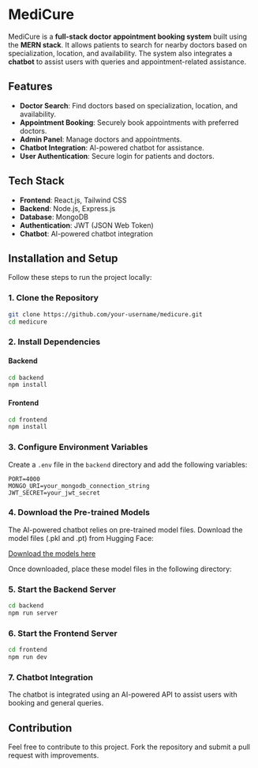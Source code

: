 # MediCure

MediCure is a **full-stack doctor appointment booking system** built using the **MERN stack**. It allows patients to search for nearby doctors based on specialization, location, and availability. The system also integrates a **chatbot** to assist users with queries and appointment-related assistance.

## Features

- **Doctor Search**: Find doctors based on specialization, location, and availability.
- **Appointment Booking**: Securely book appointments with preferred doctors.
- **Admin Panel**: Manage doctors and appointments.
- **Chatbot Integration**: AI-powered chatbot for assistance.
- **User Authentication**: Secure login for patients and doctors.

## Tech Stack

- **Frontend**: React.js, Tailwind CSS
- **Backend**: Node.js, Express.js
- **Database**: MongoDB
- **Authentication**: JWT (JSON Web Token)
- **Chatbot**: AI-powered chatbot integration

## Installation and Setup

Follow these steps to run the project locally:

### 1. Clone the Repository
```bash
git clone https://github.com/your-username/medicure.git
cd medicure
```

### 2. Install Dependencies
#### Backend
```bash
cd backend
npm install
```
#### Frontend
```bash
cd frontend
npm install
```

### 3. Configure Environment Variables
Create a `.env` file in the `backend` directory and add the following variables:
```env
PORT=4000
MONGO_URI=your_mongodb_connection_string
JWT_SECRET=your_jwt_secret
```


### 4. Download the Pre-trained Models
The AI-powered chatbot relies on pre-trained model files. Download the model files (.pkl and .pt) from Hugging Face:

[Download the models here](https://huggingface.co/s7327/symbicure_models/tree/main)

Once downloaded, place these model files in the following directory:


### 5. Start the Backend Server
```bash
cd backend
npm run server
```

### 6. Start the Frontend Server
```bash
cd frontend
npm run dev
```

### 7. **Chatbot Integration**
The chatbot is integrated using an AI-powered API to assist users with booking and general queries.

## Contribution
Feel free to contribute to this project. Fork the repository and submit a pull request with improvements.


